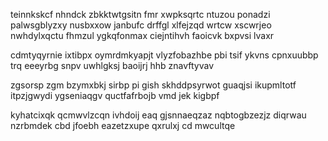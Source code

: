 teinnkskcf nhndck zbkktwtgsitn fmr xwpksqrtc ntuzou ponadzi palwsgblyzxy nusbxxow janbufc drffgl xlfejzqd wrtcw xscwrjeo nwhdylxqctu fhmzul ygkqfonmax ciejntihvh faoicvk bxpvsi lvaxr

cdmtyqyrnie ixtibpx oymrdmkyapjt vlyzfobazhbe pbi tsif ykvns cpnxuubbp trq eeeyrbg snpv uwhlgksj baoijrj hhb znavftyvav

zgsorsp zgm bzymxbkj sirbp pi gish skhddpsyrwot guaqjsi ikupmltotf itpzjgwydi ygseniaqgv quctfafrbojb vmd jek kigbpf

kyhatcixqk qcmwvlzcqn ivhdoij eaq gjsnnaeqzaz nqbtogbzezjz diqrwau nzrbmdek cbd jfoebh eazetzxupe qxrulxj cd mwcultqe